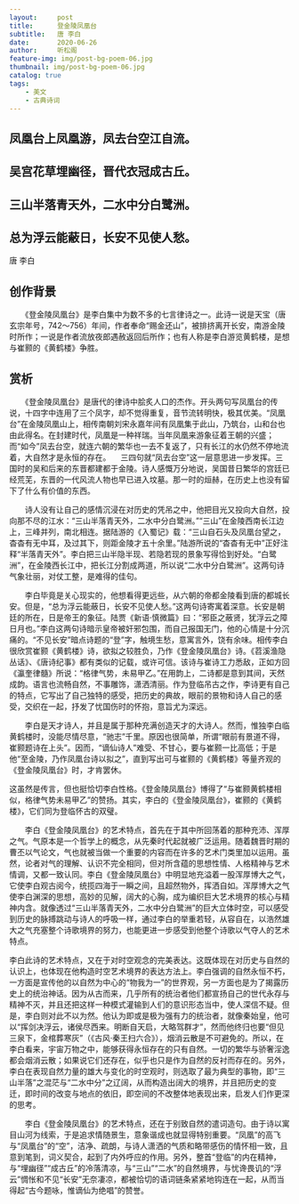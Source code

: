 ```yaml
---
layout:     post
title:      登金陵凤凰台
subtitle:   唐 李白
date:       2020-06-26
author:     听松阁
feature-img: img/post-bg-poem-06.jpg
thumbnail: img/post-bg-poem-06.jpg
catalog: true
tags:
    - 美文
    - 古典诗词
---
```


## 凤凰台上凤凰游，凤去台空江自流。

## 吴宫花草埋幽径，晋代衣冠成古丘。

## 三山半落青天外，二水中分白鹭洲。

## 总为浮云能蔽日，长安不见使人愁。


唐 李白

## 创作背景



　　《登金陵凤凰台》是李白集中为数不多的七言律诗之一。此诗一说是天宝（唐玄宗年号，742～756）年间，作者奉命“赐金还山”，被排挤离开长安，南游金陵时所作；一说是作者流放夜郎遇赦返回后所作；也有人称是李白游览黄鹤楼，是想与崔颢的《黄鹤楼》争胜。





## 赏析



　　《登金陵凤凰台》是唐代的律诗中脍炙人口的杰作。开头两句写凤凰台的传说，十四字中连用了三个凤字，却不觉得重复，音节流转明快，极其优美。“凤凰台”在金陵凤凰山上，相传南朝刘宋永嘉年间有凤凰集于此山，乃筑台，山和台也由此得名。在封建时代，凤凰是一种祥瑞。当年凤凰来游象征着王朝的兴盛；而“如今”凤去台空，就连六朝的繁华也一去不复返了，只有长江的水仍然不停地流着，大自然才是永恒的存在。 　三四句就“凤去台空”这一层意思进一步发挥。三国时的吴和后来的东晋都建都于金陵。诗人感慨万分地说，吴国昔日繁华的宫廷已经荒芜，东晋的一代风流人物也早已进入坟墓。那一时的烜赫，在历史上也没有留下了什么有价值的东西。



　　诗人没有让自己的感情沉浸在对历史的凭吊之中，他把目光又投向大自然，投向那不尽的江水：“三山半落青天外，二水中分白鹭洲。”“三山”在金陵西南长江边上，三峰并列，南北相连。据陆游的《入蜀记》载：“三山自石头及凤凰台望之，杳杳有无中耳，及过其下，则距金陵才五十余里。”陆游所说的“杳杳有无中”正好注释“半落青天外”。李白把三山半隐半现、若隐若现的景象写得恰到好处。“白鹭洲”，在金陵西长江中，把长江分割成两道，所以说“二水中分白鹭洲”。这两句诗气象壮丽，对仗工整，是难得的佳句。



　　李白毕竟是关心现实的，他想看得更远些，从六朝的帝都金陵看到唐的都城长安。但是，“总为浮云能蔽日，长安不见使人愁。”这两句诗寄寓着深意。长安是朝廷的所在，日是帝王的象征。陆贾《新语·慎微篇》曰：“邪臣之蔽贤，犹浮云之障日月也。”李白这两句诗暗示皇帝被奸邪包围，而自己报国无门，他的心情是十分沉痛的。“不见长安”暗点诗题的“登”字，触境生愁，意寓言外，饶有余味。相传李白很欣赏崔颢《黄鹤楼》诗，欲拟之较胜负，乃作《登金陵凤凰台》诗。《苕溪渔隐丛话》、《唐诗纪事》都有类似的记载，或许可信。该诗与崔诗工力悉敌，正如方回《瀛奎律髓》所说：“格律气势，未易甲乙。”在用韵上，二诗都是意到其间，天然成韵。语言也流畅自然，不事雕饰，潇洒清丽。作为登临吊古之作，李诗更有自己的特点，它写出了自己独特的感受，把历史的典故，眼前的景物和诗人自己的感受，交织在一起，抒发了忧国伤时的怀抱，意旨尤为深远。



　　李白是天才诗人，并且是属于那种充满创造天才的大诗人。然而，惟独李白临黄鹤楼时，没能尽情尽意，“驰志”千里。原因也很简单，所谓“眼前有景道不得，崔颢题诗在上头”。因而，“谪仙诗人”难受、不甘心，要与崔颢一比高低；于是他“至金陵，乃作凤凰台诗以拟之”，直到写出可与崔颢的《黄鹤楼》等量齐观的《登金陵凤凰台》时，才肯罢休。

这虽然是传言，但也挺恰切李白性格。《登金陵凤凰台》博得了“与崔颢黄鹤楼相似，格律气势未易甲乙”的赞扬。其实，李白的《登金陵凤凰台》，崔颢的《黄鹤楼》，它们同为登临怀古的双璧。



　　李白《登金陵凤凰台》的艺术特点，首先在于其中所回荡着的那种充沛、浑厚之气。气原本是一个哲学上的概念，从先秦时代起就被广泛运用。随着魏晋时期的曹丕以气论文，气也就被当做一个重要的内容而在许多的艺术门类里加以运用。虽然，论者对气的理解、认识不完全相同，但对所含蕴的思想性情、人格精神与艺术情调，又都一致认同。李白《登金陵凤凰台》中明显地充溢着一股浑厚博大之气，它使李白观古阅今，统揽四海于一瞬之间，且超然物外，挥洒自如。浑厚博大之气使李白渊深的思想，高妙的见解，阔大的心胸，成为编织巨大艺术境界的核心与精神内含。就像透过“三山半落青天外，二水中分白鹭洲”的巨大立体时空，可以感受到历史的脉搏跳动与诗人的呼吸一样，通过李白的举重若轻，从容自在，以浩然雄大之气充塞整个诗歌境界的努力，也能更进一步感受到他整个诗歌以气夺人的艺术特点。

李白此诗的艺术特点，又在于对时空观念的完美表达。这既体现在对历史与自然的认识上，也体现在他构造时空艺术境界的表达方法上。李白强调的自然永恒不朽，一方面是宣传他的以自然为中心的“物我为一”的世界观，另一方面也是为了揭露历史上的统治神话。因为从古而来，几乎所有的统治者他们都宣扬自己的世代永存与精神不灭，并且还把这样一种模式灌输到人们的意识形态当中，使人深信不疑。但是，李白则对此不以为然。他认为即或是极为强有力的统治者，就像秦始皇，他可以“挥剑决浮云，诸侯尽西来。明断自天启，大略驾群才”，然而他终归也要“但见三泉下，金棺葬寒灰”（《古风·秦王扫六合》），烟消云散是不可避免的。所以，在李白看来，宇宙万物之中，能够获得永恒存在的只有自然。一切的繁华与骄奢淫逸都会烟消云散；如果说它们还存在，似乎也只是作为自然的反衬而存在的。另外，李白在表现自然力量的雄大与变化的时空观时，则选取了最为典型的事物，即“三山半落”之混茫与“二水中分”之辽阔，从而构造出阔大的境界，并且把历史的变迁，即时间的改变与地点的依旧，即空间的不改整体地表现出来，启发人们作更深的思考。



　　李白《登金陵凤凰台》的艺术特点，还在于别致自然的遣词造句。由于诗以寓目山河为线索，于是追求情随景生，意象谐成也就显得特别重要。“凤凰”的高飞与“凤凰台”的“空”，洁净、疏朗，与诗人潇洒的气质和略带感伤的情怀相一致，且意到笔到，词义契合，起到了内外呼应的作用。另外，整首“登临”的内在精神，与“埋幽径”“成古丘”的冷落清凉，与“三山”“二水”的自然境界，与忧谗畏讥的“浮云”惆怅和不见“长安”无奈凄凉，都被恰切的语词链条紧紧地钩连在一起，从而当得起“古今题咏，惟谪仙为绝唱”的赞誉。
